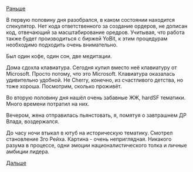 [Раньше](2018.05.03.md)

В первую половину дня разобрался, в каком состоянии находится спекулятор.
Нет кода ответственного за создание ордеров, не дописан код, отвечающий за масштабирование оредров.
Учитывая, что работа также будет производиться с биржей YoBit, к этим процедурам необходимо подходить очень внимательно.

Был один кофе, один сон, две медитации.

Дома сдохла клавиатура. Сегодня купил вместо неё клавиатуру от Microsoft. Просто потому, что это Microsoft. Клавиатура оказалась удивительно удобной. Не Cherry, конечно, из счастливого детства, но тоже хороша. Посмотрим, сколько проживёт.

Во вторую половину дня нашёл очень забавные ЖЖ, hardSF тематики. Много времени потратил на них.

Вечером, жена отправилась пьянстовать, я, помятуя о завтрашнем ДР Влада, воздержался.

До часу ночи втыкал в ютуб на историческую тематику. Смотрел становление 3го Рейха. Картина - очень неприглядная. Никакого разума в процессе, одни эмоции националистического толка и личные амбиции лидера.

[Дальше](2018.05.05.md)